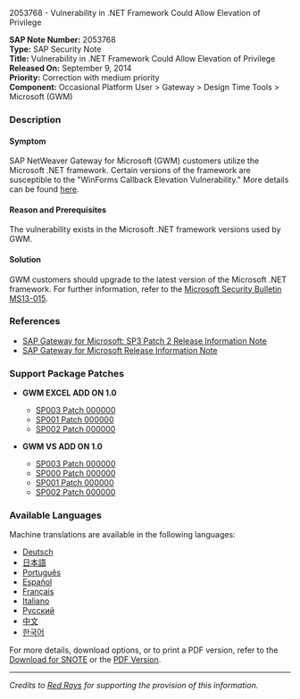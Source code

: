 2053768 - Vulnerability in .NET Framework Could Allow Elevation of Privilege

**SAP Note Number:** 2053768  
**Type:** SAP Security Note  
**Title:** Vulnerability in .NET Framework Could Allow Elevation of Privilege  
**Released On:** September 9, 2014  
**Priority:** Correction with medium priority  
**Component:** Occasional Platform User > Gateway > Design Time Tools > Microsoft (GWM)

### Description

#### Symptom
SAP NetWeaver Gateway for Microsoft (GWM) customers utilize the Microsoft .NET framework. Certain versions of the framework are susceptible to the "WinForms Callback Elevation Vulnerability." More details can be found [here](http://web.nvd.nist.gov/view/vuln/detail?vulnId=CVE-2013-0073).

#### Reason and Prerequisites
The vulnerability exists in the Microsoft .NET framework versions used by GWM.

#### Solution
GWM customers should upgrade to the latest version of the Microsoft .NET framework. For further information, refer to the [Microsoft Security Bulletin MS13-015](https://technet.microsoft.com/library/security/ms13-015).

### References
- [SAP Gateway for Microsoft: SP3 Patch 2 Release Information Note](https://me.sap.com/notes/2094624)
- [SAP Gateway for Microsoft Release Information Note](https://me.sap.com/notes/1844638)

### Support Package Patches
- **GWM EXCEL ADD ON 1.0**
  - [SP003 Patch 000000](https://userapps.support.sap.com/sap/support/swdc/notes?cvnr=67837800100200025195&support_package=SP003&patch_level=000000)
  - [SP001 Patch 000000](https://userapps.support.sap.com/sap/support/swdc/notes?cvnr=67837800100200025195&support_package=SP001&patch_level=000000)
  - [SP002 Patch 000000](https://userapps.support.sap.com/sap/support/swdc/notes?cvnr=67837800100200025195&support_package=SP002&patch_level=000000)

- **GWM VS ADD ON 1.0**
  - [SP003 Patch 000000](https://userapps.support.sap.com/sap/support/swdc/notes?cvnr=67838200100200020935&support_package=SP003&patch_level=000000)
  - [SP000 Patch 000000](https://userapps.support.sap.com/sap/support/swdc/notes?cvnr=67838200100200020935&support_package=SP000&patch_level=000000)
  - [SP001 Patch 000000](https://userapps.support.sap.com/sap/support/swdc/notes?cvnr=67838200100200020935&support_package=SP001&patch_level=000000)
  - [SP002 Patch 000000](https://userapps.support.sap.com/sap/support/swdc/notes?cvnr=67838200100200020935&support_package=SP002&patch_level=000000)

### Available Languages
Machine translations are available in the following languages:
- [Deutsch](https://me.sap.com/notes/0002053768/D)
- [日本語](https://me.sap.com/notes/0002053768/J)
- [Português](https://me.sap.com/notes/0002053768/P)
- [Español](https://me.sap.com/notes/0002053768/S)
- [Français](https://me.sap.com/notes/0002053768/F)
- [Italiano](https://me.sap.com/notes/0002053768/I)
- [Русский](https://me.sap.com/notes/0002053768/R)
- [中文](https://me.sap.com/notes/0002053768/1)
- [한국어](https://me.sap.com/notes/0002053768/3)

For more details, download options, or to print a PDF version, refer to the [Download for SNOTE](https://notesdownloads.sap.com/note/0040000017925802017) or the [PDF Version](https://userapps.support.sap.com/sap/support/sfm/notes/print/0002053768?language=en-US&token=FB570D0A3A743C9FF3D4177788470412).

---

*Credits to [Red Rays](https://redrays.io) for supporting the provision of this information.*